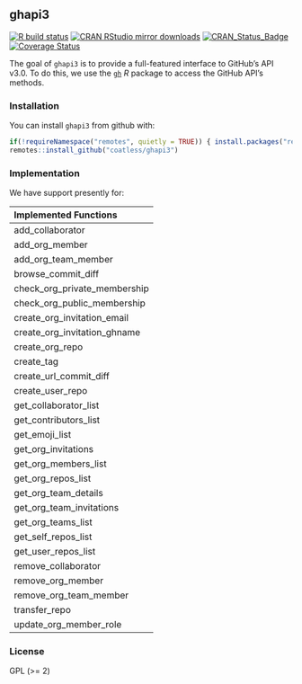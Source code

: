 
<!-- README.md is generated from README.Rmd. Please edit that file -->

## ghapi3

<!-- badges: start -->

[![R build
status](https://github.com/coatless/ghapi3/workflows/R-CMD-check/badge.svg)](https://github.com/coatless/ghapi3/actions)
[![CRAN RStudio mirror
downloads](http://cranlogs.r-pkg.org/badges/ghapi3)](http://www.r-pkg.org/pkg/ghapi3)
[![CRAN\_Status\_Badge](http://www.r-pkg.org/badges/version/ghapi3)](https://cran.r-project.org/package=ghapi3)
[![Coverage
Status](https://img.shields.io/codecov/c/github/coatless/ghapi3/master.svg)](https://codecov.io/github/coatless/ghapi3?branch=master)
<!-- badges: end -->

The goal of `ghapi3` is to provide a full-featured interface to GitHub’s
API v3.0. To do this, we use the [`gh`](https://github.com/r-lib/gh) *R*
package to access the GitHub API’s methods.

### Installation

You can install `ghapi3` from github with:

``` r
if(!requireNamespace("remotes", quietly = TRUE)) { install.packages("remotes") }
remotes::install_github("coatless/ghapi3")
```

### Implementation

We have support presently for:

| Implemented Functions           |
| :------------------------------ |
| add\_collaborator               |
| add\_org\_member                |
| add\_org\_team\_member          |
| browse\_commit\_diff            |
| check\_org\_private\_membership |
| check\_org\_public\_membership  |
| create\_org\_invitation\_email  |
| create\_org\_invitation\_ghname |
| create\_org\_repo               |
| create\_tag                     |
| create\_url\_commit\_diff       |
| create\_user\_repo              |
| get\_collaborator\_list         |
| get\_contributors\_list         |
| get\_emoji\_list                |
| get\_org\_invitations           |
| get\_org\_members\_list         |
| get\_org\_repos\_list           |
| get\_org\_team\_details         |
| get\_org\_team\_invitations     |
| get\_org\_teams\_list           |
| get\_self\_repos\_list          |
| get\_user\_repos\_list          |
| remove\_collaborator            |
| remove\_org\_member             |
| remove\_org\_team\_member       |
| transfer\_repo                  |
| update\_org\_member\_role       |

### License

GPL (\>= 2)
